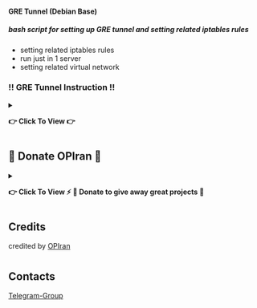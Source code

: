 
#### GRE Tunnel (Debian Base)

##### bash script for setting up GRE tunnel and setting related iptables rules
 - setting related iptables rules
 - run just in 1 server
 - setting related virtual network



### ‼️ GRE Tunnel Instruction ‼️ 

<details>

 <summary><p><b> 👉 Click To View 👉 </b></p></summary>
 
 - root previllage ( sudo -i )


         
#### in your local (IRAN) VPS
##### Ubuntu & Debian           
```
wget -4 -N https://raw.githubusercontent.com/opiran-club/gre-tunnel/main/opiran-gre && chmod +x opiran-gre && ./opiran-gre
```

#### For Next usage
```
./opiran-gre
```

</details>

## 🎁 Donate OPIran 🎁

<details>
 
<summary><p><b> 👉 Click To View <b>⚡️ 🎁 Donate to give away great projects 🎁</b></b></p></summary>
 
 ✅ USDT (ERC20)

🔗 Link : 
 ```

 ```
 
 ✅ TRX (TRC20)

🔗 Link : 
 ```

 ```
</details>


## Credits

credited by [OPIran](https://github.com/opiran-club)
#
#

## Contacts

[Telegram-Group](https://t,me/OPIranCluB)
